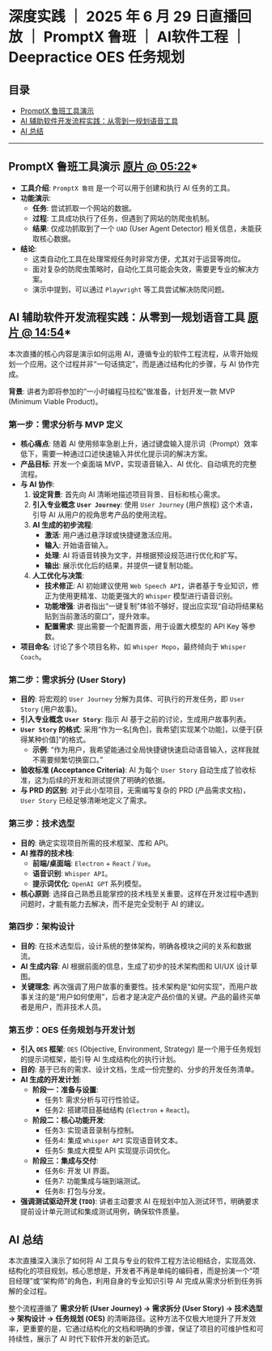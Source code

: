 # 深度实践 ｜ 2025 年 6 月 29 日直播回放 ｜ PromptX 鲁班 ｜ AI软件工程 ｜ Deepractice OES 任务规划

## 目录
- [PromptX 鲁班工具演示](#promptx-鲁班工具演示-content-05:22)
- [AI 辅助软件开发流程实践：从零到一规划语音工具](#ai-辅助软件开发流程实践从零到一规划语音工具-content-14:54)
- [AI 总结](#ai-总结)

---

## PromptX 鲁班工具演示 [原片 @ 05:22](https://www.bilibili.com/video/BV1F6gzzREv6?t=322)*
- **工具介绍**: `PromptX 鲁班` 是一个可以用于创建和执行 AI 任务的工具。
- **功能演示**:
    - **任务**: 尝试抓取一个网站的数据。
    - **过程**: 工具成功执行了任务，但遇到了网站的防爬虫机制。
    - **结果**: 仅成功抓取到了一个 `UAD` (User Agent Detector) 相关信息，未能获取核心数据。
- **结论**:
    - 这类自动化工具在处理常规任务时非常方便，尤其对于运营等岗位。
    - 面对复杂的防爬虫策略时，自动化工具可能会失效，需要更专业的解决方案。
    - 演示中提到，可以通过 `Playwright` 等工具尝试解决防爬问题。

## AI 辅助软件开发流程实践：从零到一规划语音工具 [原片 @ 14:54](https://www.bilibili.com/video/BV1F6gzzREv6?t=894)*
本次直播的核心内容是演示如何运用 AI，遵循专业的软件工程流程，从零开始规划一个应用。这个过程并非“一句话搞定”，而是通过结构化的步骤，与 AI 协作完成。

**背景**: 讲者为即将参加的“一小时编程马拉松”做准备，计划开发一款 MVP (Minimum Viable Product)。

### 第一步：需求分析与 MVP 定义
- **核心痛点**: 随着 AI 使用频率急剧上升，通过键盘输入提示词（Prompt）效率低下，需要一种通过口述快速输入并优化提示词的解决方案。
- **产品目标**: 开发一个桌面端 MVP，实现语音输入、AI 优化、自动填充的完整流程。
- **与 AI 协作**:
    1.  **设定背景**: 首先向 AI 清晰地描述项目背景、目标和核心需求。
    2.  **引入专业概念 `User Journey`**: 使用 `User Journey` (用户旅程) 这个术语，引导 AI 从用户的视角思考产品的使用流程。
    3.  **AI 生成的初步流程**:
        - **激活**: 用户通过悬浮球或快捷键激活应用。
        - **输入**: 开始语音输入。
        - **处理**: AI 将语音转换为文字，并根据预设规范进行优化和扩写。
        - **输出**: 展示优化后的结果，并提供一键复制功能。
    4.  **人工优化与决策**:
        - **技术修正**: AI 初始建议使用 `Web Speech API`，讲者基于专业知识，修正为使用更精准、功能更强大的 `Whisper` 模型进行语音识别。
        - **功能增强**: 讲者指出“一键复制”体验不够好，提出应实现“自动将结果粘贴到当前激活的窗口”，提升效率。
        - **配置需求**: 提出需要一个配置界面，用于设置大模型的 API Key 等参数。
- **项目命名**: 讨论了多个项目名称，如 `Whisper Mopo`，最终倾向于 `Whisper Coach`。

### 第二步：需求拆分 (User Story)
- **目的**: 将宏观的 `User Journey` 分解为具体、可执行的开发任务，即 `User Story` (用户故事)。
- **引入专业概念 `User Story`**: 指示 AI 基于之前的讨论，生成用户故事列表。
- **`User Story` 的格式**: 采用“作为一名[角色]，我希望[实现某个功能]，以便于[获得某种价值]”的格式。
    - **示例**: “作为用户，我希望能通过全局快捷键快速启动语音输入，这样我就不需要频繁切换窗口。”
- **验收标准 (Acceptance Criteria)**: AI 为每个 `User Story` 自动生成了验收标准，这为后续的开发和测试提供了明确的依据。
- **与 PRD 的区别**: 对于此小型项目，无需编写复杂的 PRD (产品需求文档)，`User Story` 已经足够清晰地定义了需求。

### 第三步：技术选型
- **目的**: 确定实现项目所需的技术框架、库和 API。
- **AI 推荐的技术栈**:
    - **前端/桌面端**: `Electron` + `React` / `Vue`。
    - **语音识别**: `Whisper API`。
    - **提示词优化**: `OpenAI GPT` 系列模型。
- **核心原则**: 选择自己熟悉且能掌控的技术栈至关重要。这样在开发过程中遇到问题时，才能有能力去解决，而不是完全受制于 AI 的建议。

### 第四步：架构设计
- **目的**: 在技术选型后，设计系统的整体架构，明确各模块之间的关系和数据流。
- **AI 生成内容**: AI 根据前面的信息，生成了初步的技术架构图和 UI/UX 设计草图。
- **关键理念**: 再次强调了用户故事的重要性。技术架构是“如何实现”，而用户故事关注的是“用户如何使用”，后者才是决定产品价值的关键。产品的最终买单者是用户，而非技术人员。

### 第五步：OES 任务规划与开发计划
- **引入 `OES` 框架**: `OES` (Objective, Environment, Strategy) 是一个用于任务规划的提示词框架，能引导 AI 生成结构化的执行计划。
- **目的**: 基于已有的需求、设计文档，生成一份完整的、分步的开发任务清单。
- **AI 生成的开发计划**:
    - **阶段一：准备与设置**: 
        - 任务1: 需求分析与可行性验证。
        - 任务2: 搭建项目基础结构 (`Electron` + `React`)。
    - **阶段二：核心功能开发**:
        - 任务3: 实现语音录制与控制。
        - 任务4: 集成 `Whisper API` 实现语音转文本。
        - 任务5: 集成大模型 API 实现提示词优化。
    - **阶段三：集成与交付**:
        - 任务6: 开发 UI 界面。
        - 任务7: 功能集成与端到端测试。
        - 任务8: 打包与分发。
- **强调测试驱动开发 (`TDD`)**: 讲者主动要求 AI 在规划中加入测试环节，明确要求提前设计单元测试和集成测试用例，确保软件质量。

## AI 总结
本次直播深入演示了如何将 AI 工具与专业的软件工程方法论相结合，实现高效、结构化的项目规划。核心思想是，开发者不再是单纯的编码者，而是扮演一个“项目经理”或“架构师”的角色，利用自身的专业知识引导 AI 完成从需求分析到任务拆解的全过程。

整个流程遵循了 **需求分析 (User Journey) -> 需求拆分 (User Story) -> 技术选型 -> 架构设计 -> 任务规划 (OES)** 的清晰路径。这种方法不仅极大地提升了开发效率，更重要的是，它通过结构化的文档和明确的步骤，保证了项目的可维护性和可持续性，展示了 AI 时代下软件开发的新范式。